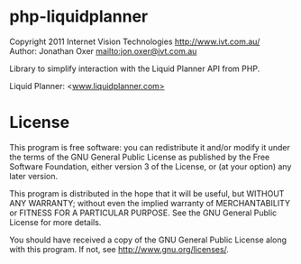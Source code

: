 php-liquidplanner
=================
Copyright 2011 Internet Vision Technologies <http://www.ivt.com.au/>  
Author: Jonathan Oxer <mailto:jon.oxer@ivt.com.au>  

Library to simplify interaction with the Liquid Planner API from PHP.

Liquid Planner: <www.liquidplanner.com>


License
=======
This program is free software: you can redistribute it and/or modify
it under the terms of the GNU General Public License as published by
the Free Software Foundation, either version 3 of the License, or
(at your option) any later version.

This program is distributed in the hope that it will be useful,
but WITHOUT ANY WARRANTY; without even the implied warranty of
MERCHANTABILITY or FITNESS FOR A PARTICULAR PURPOSE.  See the
GNU General Public License for more details.

You should have received a copy of the GNU General Public License
along with this program.  If not, see <http://www.gnu.org/licenses/>.

